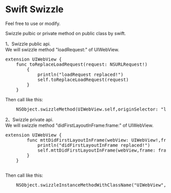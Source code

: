 Swift Swizzle
============

Feel free to use or modify.

Swizzle pulbic or private method on public class by swift.

1、Swizzle public api.<br>
We will swizzle method "loadRequest:" of UIWebView.
<pre>
extension UIWebView {
    func toReplaceLoadRequest(request: NSURLRequest!)
        {
            println("loadRequest replaced!")
            self.toReplaceLoadRequest(request)
        }
    }
</pre>
Then call like this:<br>
<pre>
    NSObject.swizzleMethod(UIWebView.self,originSelector: "loadRequest:",newSelector:"toReplaceLoadRequest:")
</pre>
    
    
2、Swizzle private api.<br>
We will swizzle method "didFirstLayoutInFrame:frame:" of UIWebView.
<pre>
extension UIWebView {
        func mttDidFirstLayoutInFrame(webView: UIWebView!,frame: AnyObject!) {
            println("didFirstLayoutInFrame replaced!")
            self.mttDidFirstLayoutInFrame(webView,frame: frame)
        }
    }
    </pre>
Then call like this:<br>
<pre>
    NSObject.swizzleInstanceMethodWithClassName("UIWebView",originClassNamePart2: "",originClassNSelectorPart1: "webView:di",originClassNSelectorPart2: "dFirstLayoutInFrame:",newClass: UIWebView.self,newSelector: "mttDidFirstLayoutInFrame:frame:")
</pre>
